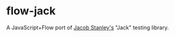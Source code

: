 # flow-jack

A JavaScript+Flow port of [Jacob Stanley's](https://github.com/jystic) "Jack" testing library.
